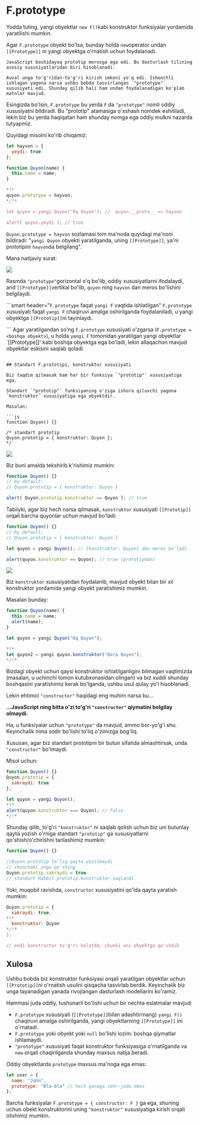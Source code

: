 # F.prototype

Yodda tuting, yangi obyektlar `new F()`kabi konstruktor funksiyalar yordamida yaratilishi mumkin. 

Agar `F.prototype` obyekt bo'lsa, bunday holda `new`operator undan `[[Prototype]]` ni yangi obyektga o'rnatish uchun foydalanadi.   

```smart
JavaScript boshidayoq prototip merosga ega edi. Bu dasturlash tilining asosiy xususiyatlaridan biri hisoblanadi.  

Avval unga to'g'ridan-to'g'ri kirish imkoni yo'q edi. Ishonchli ishlagan yagona narsa ushbu bobda tasvirlangan `"prototype"` xususiyati edi. Shunday qilib hali ham undan foydalanadigan ko'plab matnlar mavjud. 
```

Esingizda bo'lsin,  `F.prototype`  bu yerda `F` da `"prototype"` nomli oddiy xususiyatni bildiradi. Bu "prototip" atamasiga o'xshash nomdek eshitiladi, lekin biz bu yerda haqiqatan ham shunday nomga ega oddiy mulkni nazarda tutyapmiz. 

Quyidagi misolni ko'rib chiqamiz:

```js run
let hayvon = {
  yeydi: true
};

function Quyon(name) {
  this.name = name;
}

*!*
quyon.prototype = hayvon;
*/!*

let quyon = yangi Quyon("Oq Quyon"); //  quyon.__proto__ == hayvon

alert( quyon.yeydi ); // true
```

`Quyon.prototype = hayvon` sozlamasi tom ma'noda quyidagi ma'noni bildiradi: "`yangi Quyon` obyekti yaratilganda, uning `[[Prototype]]`, ya'ni prototipini `hayvon`da belgilang". 

Mana natijaviy surat:

![](proto-constructor-animal-rabbit.svg)

Rasmda `"prototype"`gorizontal o'q bo'lib, oddiy xususiyatlarni ifodalaydi, and `[[Prototype]]`vertikal bo'lib, `quyon` ning `hayvon` dan meros bo'lishini belgilaydi.

```smart header="`F.prototype` faqat `yangi F` vaqtida ishlatilgan" `F.prototype` xususiyati faqat `yangi F` chaqiruvi amalga oshirilganda foydalaniladi, u yangi obyektga `[[Prototip]]`ni tayinlaydi.

``` Agar yaratilgandan so'ng `F.prototype` xususiyati o'zgarsa (`F.prototype = <boshqa obyekt>`), u holda `yangi F` tomonidan yaratilgan yangi obyektlar `[[Prototype]]' kabi boshqa obyektga ega bo'ladi, lekin allaqachon mavjud obyektlar eskisini saqlab qoladi.
```

## Standart F.prototipi, konstruktor xususiyati

Biz taqdim qilmasak ham har bir funksiya `"prototip"` xususiyatiga ega. 

Standart `"prototip"` funksiyaning o'ziga ishora qiluvchi yagona `konstruktor` xususiyatiga ega obyektdir.

Masalan:

```js
function Quyon() {}

/* standart prototip
Quyon.prototip = { konstruktor: Quyon };
*/
```

![](function-prototype-constructor.svg)

Biz buni amalda tekshirib k'rishimiz mumkin:

```js run
function Quyon() {}
// by default:
// Quyon.prototip = { konstruktor: Quyon }

alert( Quyon.prototip.konstruktor == Quyon ); // true
```
Tabiiyki, agar biz hech narsa qilmasak, `konstruktor` xususiyati `[[Prototip]]` orqali barcha quyonlar uchun mavjud bo'ladi:

```js run
function Quyon() {}
// by default:
// Quyon.prototip = { konstruktor: Quyon }

let quyon = yangi Quyon(); // {konstruktor: Quyon} dan meros bo'ladi

alert(quyon.konstruktor == Quyon); // true (prototipdan)
```

![](rabbit-prototype-constructor.svg)

Biz `konstruktor` xususiyatidan foydalanib, mavjud obyekt bilan bir xil konstruktor yordamida yangi obyekt yaratishimiz mumkin.

Masalan bunday:

```js run
function Quyon(name) {
  this.name = name;
  alert(name);
}

let quyon = yangi Quyon("Oq Quyon");

*!*
let quyon2 = yangi quyon.konstruktor("Qora Quyon");
*/!*
```

Bizdagi obyekt uchun qaysi konstruktor ishlatilganligini bilmagan vaqtimizda (masalan, u uchinchi tomon kutubxonasidan olingan) va biz xuddi shunday boshqasini yaratishimiz kerak bo'lganda, ushbu usul qulay yo'l hisoblanadi.

Lekin ehtimol `"constructor"` haqidagi eng muhim narsa bu...

**...JavaScript ning bitta o'zi to'g'ri `"constructor"` qiymatini belgilay olmaydi.**

Ha, u funksiyalar uchun `"prototype"` da mavjud, ammo bor-yo'g'i shu. Keyinchalik nima sodir bo'lishi to'liq o'zimizga bog'liq. 

Xususan, agar biz standart prototipni bir butun sifatida almashtirsak, unda `"constructor"` bo'lmaydi.

Misol uchun:

```js run
function Quyon() {}
Quyon.prototip = {
  sakraydi: true
};

let quyon = yangi Quyon();
*!*
alert(quyon.konstruktor === Quyon); // false
*/!*
```

Shunday qilib, to'g'ri `"konstruktor"` ni saqlab qolish uchun biz uni butunlay qayta yozish o'rniga standart `"prototip"` ga xususiyatlarni qo'shish/o'chirishni tanlashimiz mumkin:

```js
function Quyon() {}

//Quyon.prototip to'liq qayta yozilmaydi
// shunchaki unga qo'shing
Quyon.prototip.sakraydi = true
// standart Rabbit.prototip.konstruktor saqlandi
```

Yoki, muqobil ravishda, `constructor` xususiyatini qo'lda qayta yaratish mumkin:

```js
Quyon.prototip = {
  sakraydi: true,
*!*
  konstruktor: Quyon
*/!*
};

// endi konstructor to'g'ri holatda, chunki uni obyektga qo'shdik
```


## Xulosa

Ushbu bobda biz konstruktor funksiyasi orqali yaratilgan obyektlar uchun `[[Prototip]]`ni o'rnatish usulini qisqacha tasvirlab berdik. Keyinchalik biz unga tayanadigan yanada rivojlangan dasturlash modellarini ko'ramiz.

 Hammasi juda oddiy, tushunarli bo'lishi uchun bir nechta eslatmalar mavjud:

- `F.prototype` xususiyati (`[[Prototype]]`bilan adashtirmang) `yangi F()` chaqiruvi amalga oshirilganda, yangi obyektlarning `[[Prototype]]` ini o'rnatadi. 
- `F.prototype` yoki obyekt yoki `null` bo'lishi lozim: boshqa qiymatlar ishlamaydi.
- `"prototype"` xususiyati faqat konstruktor funksiyasiga o'rnatilganda va `new` orqali chaqirilganda shunday maxsus natija beradi.

Oddiy obyektlarda `prototype` maxsus ma'noga ega emas:
```js
let user = {
  name: "John",
  prototype: "Bla-bla" // hech qanaqa sehr-jodu emas
};
```
Barcha funksiyalar `F.prototype = { constructor: F }` ga ega, shuning uchun obekt konstruktorini uning `"konstruktor"` xususiyatiga kirish orqali olishimiz mumkin.
